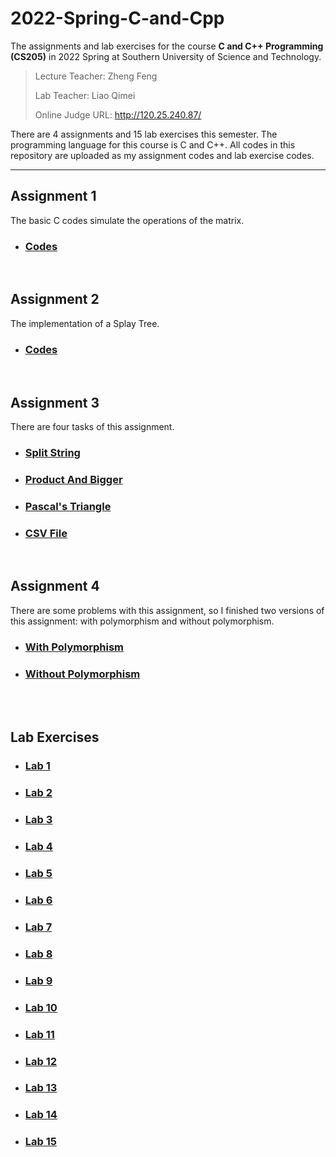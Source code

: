 # **2022-Spring-C-and-Cpp**

The assignments and lab exercises for the course **C and C++ Programming (CS205)** in 2022 Spring at Southern University of Science and Technology.

> Lecture Teacher: Zheng Feng
>
> Lab Teacher: Liao Qimei
>
> Online Judge URL: http://120.25.240.87/

There are 4 assignments and 15 lab exercises this semester. The programming language for this course is C and C++. All codes in this repository are uploaded as my assignment codes and lab exercise codes.

<hr>


## Assignment 1

The basic C codes simulate the operations of the matrix.

* ### [Codes](https://github.com/Olin66/2022-Spring-C-and-Cpp/tree/master/Assignment1)

<br>

## Assignment 2

The implementation of a Splay Tree.

* ### [Codes](https://github.com/Olin66/2022-Spring-C-and-Cpp/tree/master/Assignment2)

<br>

## Assignment 3

There are four tasks of this assignment.

* ### [Split String](https://github.com/Olin66/2022-Spring-C-and-Cpp/tree/master/Assignment3/split_string)

* ### [Product And Bigger](https://github.com/Olin66/2022-Spring-C-and-Cpp/tree/master/Assignment3/product_and_bigger)

* ### [Pascal's Triangle](https://github.com/Olin66/2022-Spring-C-and-Cpp/tree/master/Assignment3/pascal_triangle)

* ### [CSV File](https://github.com/Olin66/2022-Spring-C-and-Cpp/tree/master/Assignment3/csv_file)

<br>

## Assignment 4

There are some problems with this assignment, so I finished two versions of this assignment:  with polymorphism and without polymorphism.

* ### [With Polymorphism](https://github.com/Olin66/2022-Spring-C-and-Cpp/tree/master/Assignment4_polymorphism)

* ### [Without Polymorphism](https://github.com/Olin66/2022-Spring-C-and-Cpp/tree/master/Assignment4_no_polymorphism)

<br><br>

## Lab Exercises

* ### [Lab 1](https://github.com/Olin66/2022-Spring-C-and-Cpp/tree/master/Exercise1)

* ### [Lab 2](https://github.com/Olin66/2022-Spring-C-and-Cpp/tree/master/Exercise2)

* ### [Lab 3](https://github.com/Olin66/2022-Spring-C-and-Cpp/tree/master/Exercise3)

* ### [Lab 4](https://github.com/Olin66/2022-Spring-C-and-Cpp/tree/master/Exercise4)

* ### [Lab 5](https://github.com/Olin66/2022-Spring-C-and-Cpp/tree/master/Exercise5)

* ### [Lab 6](https://github.com/Olin66/2022-Spring-C-and-Cpp/tree/master/Exercise6)

* ### [Lab 7](https://github.com/Olin66/2022-Spring-C-and-Cpp/tree/master/Exercise7)

* ### [Lab 8](https://github.com/Olin66/2022-Spring-C-and-Cpp/tree/master/Exercise8)

* ### [Lab 9](https://github.com/Olin66/2022-Spring-C-and-Cpp/tree/master/Exercise9)

* ### [Lab 10](https://github.com/Olin66/2022-Spring-C-and-Cpp/tree/master/Exercise10)

* ### [Lab 11](https://github.com/Olin66/2022-Spring-C-and-Cpp/tree/master/Exercise11)

* ### [Lab 12](https://github.com/Olin66/2022-Spring-C-and-Cpp/tree/master/Exercise12)

* ### [Lab 13](https://github.com/Olin66/2022-Spring-C-and-Cpp/tree/master/Exercise13)

* ### [Lab 14](https://github.com/Olin66/2022-Spring-C-and-Cpp/tree/master/Exercise14)

* ### [Lab 15](https://github.com/Olin66/2022-Spring-C-and-Cpp/tree/master/Exercise15)

